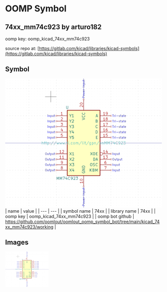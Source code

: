 # OOMP Symbol  
## 74xx_mm74c923  by arturo182  
  
oomp key: oomp_kicad_74xx_mm74c923  
  
source repo at: [https://gitlab.com/kicad/libraries/kicad-symbols](https://gitlab.com/kicad/libraries/kicad-symbols)  
## Symbol  
  
[![working.png](working_600.png)](working.png)  
| name | value | 
| --- | --- | 
| symbol name | 74xx | 
| library name | 74xx | 
| oomp key | oomp_kicad_74xx_mm74c923 | 
| oomp bot github | https://github.com/oomlout/oomlout_oomp_symbol_bot/tree/main/kicad_74xx_mm74c923/working | 
## Images  
  
[![working.png](working_140.png)](working.png)  
